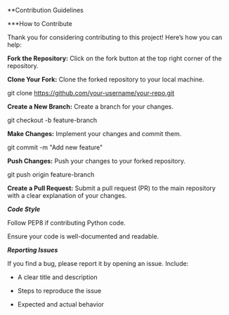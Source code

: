 **Contribution Guidelines

***How to Contribute

Thank you for considering contributing to this project! Here’s how you can help:

__Fork the Repository:__ Click on the fork button at the top right corner of the repository.

__Clone Your Fork:__ Clone the forked repository to your local machine.

git clone https://github.com/your-username/your-repo.git

__Create a New Branch:__ Create a branch for your changes.

git checkout -b feature-branch

__Make Changes:__ Implement your changes and commit them.

git commit -m "Add new feature"

__Push Changes:__ Push your changes to your forked repository.

git push origin feature-branch

__Create a Pull Request:__ Submit a pull request (PR) to the main repository with a clear explanation of your changes.

***Code Style***

Follow PEP8 if contributing Python code.

Ensure your code is well-documented and readable.

***Reporting Issues***

If you find a bug, please report it by opening an issue. Include:

- A clear title and description

- Steps to reproduce the issue

- Expected and actual behavior
